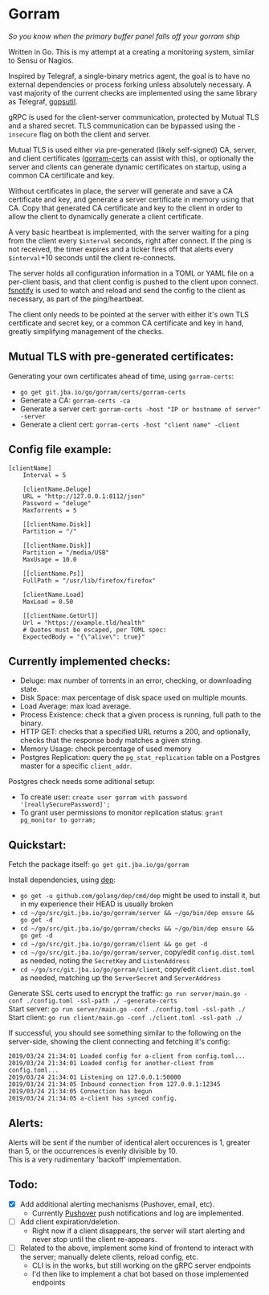 # Gorram 
*So you know when the primary buffer panel falls off your gorram ship*

Written in Go. This is my attempt at a creating a monitoring system, similar to Sensu or Nagios. 

Inspired by Telegraf, a single-binary metrics agent, the goal is to have no external dependencies or process forking unless absolutely necessary. 
A vast majority of the current checks are implemented using the same library as Telegraf, [gopsutil](github.com/shirou/gopsutil).

gRPC is used for the client-server communication, protected by Mutual TLS and a shared secret. TLS communication can be bypassed using the `-insecure` flag on both the client and server.  

Mutual TLS is used either via pre-generated (likely self-signed) CA, server, and client certificates ([gorram-certs](git.jba.io/go/gorram/certs/gorram-certs) can assist with this), or optionally the server and clients can generate dynamic certificates on startup, using a common CA certificate and key.

Without certificates in place, the server will generate and save a CA certificate and key, and generate a server certificate in memory using that CA.
Copy that generated CA certificate and key to the client in order to allow the client to dynamically generate a client certificate. 

A very basic heartbeat is implemented, with the server waiting for a ping from the client every `$interval` seconds, right after connect. 
If the ping is not received, the timer expires and a ticker fires off that alerts every `$interval`+10 seconds until the client re-connects.  

The server holds all configuration information in a TOML or YAML file on a per-client basis, and that client config is pushed to the client upon connect. 
[fsnotify](https://github.com/fsnotify/fsnotify) is used to watch and reload and send the config to the client as necessary, as part of the ping/heartbeat. 

The client only needs to be pointed at the server with either it's own TLS certificate and secret key, or a common CA certificate and key in hand, greatly simplifying management of the checks. 

## Mutual TLS with pre-generated certificates:
Generating your own certificates ahead of time, using `gorram-certs`:
- `go get git.jba.io/go/gorram/certs/gorram-certs`
- Generate a CA: `gorram-certs -ca`
- Generate a server cert: `gorram-certs -host "IP or hostname of server" -server`
- Generate a client cert: `gorram-certs -host "client name" -client`

## Config file example:
```
[clientName]
    Interval = 5

    [clientName.Deluge]
    URL = "http://127.0.0.1:8112/json"
    Password = "deluge"
    MaxTorrents = 5

    [[clientName.Disk]]
    Partition = "/"

    [[clientName.Disk]]
    Partition = "/media/USB"    
    MaxUsage = 10.0

    [[clientName.Ps]]
    FullPath = "/usr/lib/firefox/firefox"

    [clientName.Load]
    MaxLoad = 0.50

    [[clientName.GetUrl]]
    Url = "https://example.tld/health"
    # Quotes must be escaped, per TOML spec:
    ExpectedBody = "{\"alive\": true}"    
```  

## Currently implemented checks:
- Deluge: max number of torrents in an error, checking, or downloading state.  
- Disk Space: max percentage of disk space used on multiple mounts.  
- Load Average: max load average.  
- Process Existence: check that a given process is running, full path to the binary.  
- HTTP GET: checks that a specified URL returns a 200, and optionally, checks that the response body matches a given string.  
- Memory Usage: check percentage of used memory
- Postgres Replication: query the `pg_stat_replication` table on a Postgres master for a specific `client_addr`. 

Postgres check needs some aditional setup:  
- To create user: `create user gorram with password '[reallySecurePassword]';`  
- To grant user permissions to monitor replication status: `grant pg_monitor to gorram;`  

## Quickstart:
Fetch the package itself: `go get git.jba.io/go/gorram`

Install dependencies, using [dep](https://github.com/golang/dep):  
- `go get -u github.com/golang/dep/cmd/dep` might be used to install it, but in my experience their HEAD is usually broken
- `cd ~/go/src/git.jba.io/go/gorram/server && ~/go/bin/dep ensure && go get -d`
- `cd ~/go/src/git.jba.io/go/gorram/checks && ~/go/bin/dep ensure && go get -d`
- `cd ~/go/src/git.jba.io/go/gorram/client && go get -d`
- `cd ~/go/src/git.jba.io/go/gorram/server`, copy/edit `config.dist.toml` as needed, noting the `SecretKey` and `ListenAddress`
- `cd ~/go/src/git.jba.io/go/gorram/client`, copy/edit `client.dist.toml` as needed, matching up the `ServerSecret` and `ServerAddress`

Generate SSL certs used to encrypt the traffic: `go run server/main.go -conf ./config.toml -ssl-path ./ -generate-certs`  
Start server: `go run server/main.go -conf ./config.toml -ssl-path ./`  
Start client: `go run client/main.go -conf ./client.toml -ssl-path ./`  

If successful, you should see something similar to the following on the server-side, showing the client connecting and fetching it's config:
```
2019/03/24 21:34:01 Loaded config for a-client from config.toml...
2019/03/24 21:34:01 Loaded config for another-client from config.toml...
2019/03/24 21:34:01 Listening on 127.0.0.1:50000
2019/03/24 21:34:05 Inbound connection from 127.0.0.1:12345
2019/03/24 21:34:05 Connection has begun
2019/03/24 21:34:05 a-client has synced config.
```

## Alerts:  
Alerts will be sent if the number of identical alert occurences is 1, greater than 5, or the occurrences is evenly divisible by 10.  
This is a very rudimentary 'backoff' implementation. 

## Todo:  
- [x] Add additional alerting mechanisms (Pushover, email, etc). 
    - Currently [Pushover](https://pushover.net/) push notifications and log are implemented. 
- [ ] Add client expiration/deletion.  
    - Right now if a client disappears, the server will start alerting and never stop until the client re-appears. 
- [ ] Related to the above, implement some kind of frontend to interact with the server; manually delete clients, reload config, etc.  
    - CLI is in the works, but still working on the gRPC server endpoints
    - I'd then like to implement a chat bot based on those implemented endpoints
